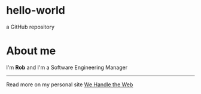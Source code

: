 # hello-world
a GitHub repository

# About me 
I'm **Rob** and I'm a Software Engineering Manager

---

Read more on my personal site [We Handle the Web](https://www.wehandletheweb.com)
